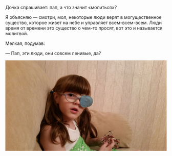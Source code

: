﻿Дочка спрашивает: пап, а что значит «молиться»?

Я объясняю — смотри, мол, некоторые люди верят в могущественное существо, которое живет на небе и управляет всем-всем-всем. Люди время от времени это существо о чем-то просят, вот это и называется молитвой.

Мелкая, подумав:

— Пап, эти люди, они совсем ленивые, да?

[![Совсем-совсем?](little-one-thumbnail.jpg)](little-one.jpg)